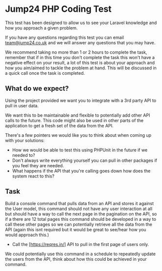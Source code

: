 # Jump24 PHP Coding Test

This test has been designed to allow us to see your Laravel knowledge and how you approach a given problem.

If you have any questions regarding this test you can email team@jump24.co.uk and we will answer any questions that you
may have.

We recommend taking no more than 1 or 2 hours to complete the task, remember that if in this time you don't complete the task
this won't have a negative effect on your result, a lot of this test is about your approach and how you aim/aimed to 
tackle the problem at hand. This will be discussed in a quick call once the task is completed.

## What do we expect?

Using the project provided we want you to integrate with a 3rd party API to pull in user data.

We want this to be maintainable and flexible to potentially add other API calls to the future.
This code might also be used in other parts of the application to get a fresh set of the data from the API.

There's a few pointers we would like you to think about when coming up with your solutions:

- How we would be able to test this using PHPUnit in the future if we needed to?
- Don't always write everything yourself you can pull in other packages if you feel they are needed.
- What happens if the API that you're calling goes down how does the system react to this?

## Task

Build a console command that pulls data from an API and stores it against the User model, this command should not have
any user interaction at all but should have a way to call the next page in the pagination on the API, so if a there are 
12 total pages this command should be developed in a way to call these other pages so we can potentially retrieve all 
the data from the API (again this isnt required but it would be great to see/hear how you would approach this.)

- Call the [https://reqres.in/] API to pull in the first page of users only.

We could potentially use this command in a schedule to repeatedly update the users from the API, think about how this
could be achieved in your command.
